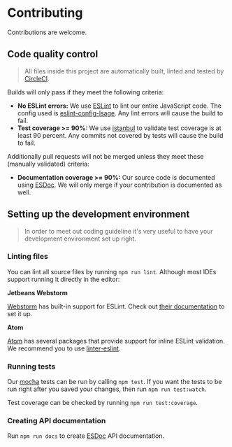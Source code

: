 # Contributing

Contributions are welcome.

## Code quality control

> All files inside this project are automatically built, linted and tested by [CircleCI](https://circleci.com/gh/atSCM/atscm).

Builds will only pass if they meet the following criteria:

- **No ESLint errors:** We use [ESLint](http://eslint.org) to lint our entire JavaScript code. The config used is [eslint-config-lsage](https://www.npmjs.com/package/eslint-config-lsage). Any lint errors will cause the build to fail.
- **Test coverage >= 90%:** We use [istanbul](https://gotwarlost.github.io/istanbul/) to validate test coverage is at least 90 percent. Any commits not covered by tests will cause the build to fail.

Additionally pull requests will not be merged unless they meet these (manually validated) criteria:

- **Documentation coverage >= 90%:** Our source code is documented using [ESDoc](https://esdoc.org). We will only merge if your contribution is documented as well. 

## Setting up the development environment

> In order to meet out coding guideline it's very useful to have your development environment set up right.

### Linting files

You can lint all source files by running `npm run lint`. Although most IDEs support running it directly in the editor:

**Jetbeans Webstorm**

[Webstorm](https://www.jetbrains.com/webstorm/) has built-in support for ESLint. Check out [their documentation](https://www.jetbrains.com/help/webstorm/2016.3/eslint.html) to set it up.

**Atom**

[Atom](https://atom.io) has several packages that provide support for inline ESLint validation. We recommend you to use [linter-eslint](https://atom.io/packages/linter-eslint).

### Running tests

Our [mocha](https://mochajs.org) tests can be run by calling `npm test`. If you want the tests to be run right after you saved your changes, then run `npm run test:watch`.

Test coverage can be checked by running `npm run test:coverage`.

### Creating API documentation

Run `npm run docs` to create [ESDoc](https://esdoc.org) API documentation.

<!-- TODO: Add steps for creating good issues -->
<!-- TODO: Add links to documentation and manuals -->
